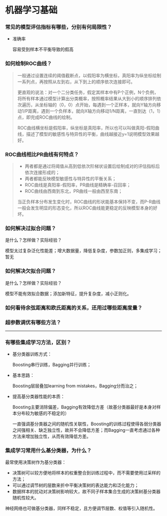 # 机器学习基础

### 常见的模型评估指标有哪些，分别有何局限性？

- 准确率

  容易受到样本不平衡导致的假高

### 如何绘制ROC曲线？

> 一般通过设置连续的阈值截断点，以假阳率为横坐标，真阳率为纵坐标绘制一系列点，再按照从左到右，从下到上的顺序依次连接即可。
>
> 更直观的说法：对一个二分类任务，假定其样本中有P个正例，N个负例，将所有样本通过模型计算出分类概率，按照概率结果从大到小的顺序排列依次遍历，从坐标轴的（0，0）点开始，每遇到一个正样本，就向Y轴方向移动1/P距离，遇到一个负样本，就向X轴方向移动1/N距离，一直到达（1，1）点，即完成ROC曲线的绘制。
>
> ROC曲线横坐标是假阳率，纵坐标是真阳率，所以也可以叫做真阳-假阳曲线，描述了模型的敏感性与特异性的平衡，曲线越接近y=1说明模型效果越好。

### ROC曲线相比PR曲线有何特点？

> - 两者都是通过将阈值从高到低依次阶梯状设置后绘制成对的评估指标后依次连接形成的；
> - 两者都能反映模型敏感性与特异性的平衡关系；
> - ROC曲线是真阳率-假阳率，PR曲线是精确率-召回率；
> - ROC曲线由西南到东北，PR曲线一般由西至东南；
>
> 当正负样本分布发生变化时，ROC曲线的形状能基本保持不变，而P-R曲线一般会发生明显的形态变化，所以ROC曲线能更稳定的反映模型本身的好坏。

### 如何解决过拟合问题？

是什么？怎样做？实际经验？

模型太过复杂泛化性能差；增大数据量，降低复杂度，参数加正则，多集成学习；暂无

### 如何解决欠拟合问题？

是什么？怎样做？实际经验？

模型不能有效拟合数据；添加新特征，提升复杂度，减小正则化。

### 如何看待余弦距离和欧氏距离的关系，还用过哪些距离度量？



### 超参数调优有哪些方法？



---

### 有哪些集成学习方法，区别？

- 基分类器训练方式：

  Boosting串行训练，Bagging并行训练；

- 基本思路：

  Boosting层层叠加learning from mistakes，Bagging分而治之；

- 提高基分类器性能的本质：

  Boosting主要消除偏差，Bagging有效降低方差（故基分类器最好是本身对样本分布较为敏感的不稳定的）

  一直强调基分类器之间的随机性关联性，Boosting的训练过程使得各弱分类器之间强相关、缺乏独立性，故并不会降低方差；而Bagging一直考虑通过各种方法来增加独立性，从而有效降低方差。

### 集成学习常用什么基分类器，为什么？

最常使用决策树作为基分类器：

- 决策树可以较方便地将样本的权重整合到训练过程中，而不需要使用过采样的方法；
- 可以通过调节树的层数来折中平衡决策树的表达能力和泛化能力；
- 数据样本的扰动对决策树影响较大，故不同子样本集合生成的决策树基分类器随机性较大。

神经网络也可做基分类器，同样不稳定，且方便调节层数、权值等引入随机性。


